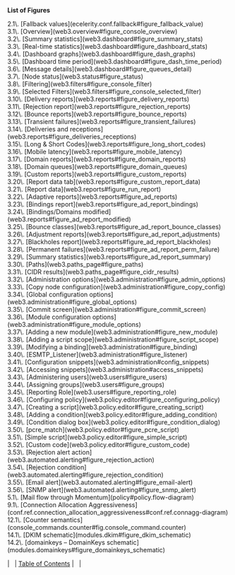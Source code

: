 
**List of Figures**

<dl>

<dt>2.1\. [Fallback values](ecelerity.conf.fallback#figure_fallback_value)</dt>

<dt>3.1\. [Overview](web3.overview#figure_console_overview)</dt>

<dt>3.2\. [Summary statistics](web3.dashboard#figure_summary_stats)</dt>

<dt>3.3\. [Real-time statistics](web3.dashboard#figure_dashboard_stats)</dt>

<dt>3.4\. [Dashboard graphs](web3.dashboard#figure_dash_graphs)</dt>

<dt>3.5\. [Dashboard time period](web3.dashboard#figure_dash_time_period)</dt>

<dt>3.6\. [Message details](web3.dashboard#figure_queues_detail)</dt>

<dt>3.7\. [Node status](web3.status#figure_status)</dt>

<dt>3.8\. [Filtering](web3.filters#figure_console_filter)</dt>

<dt>3.9\. [Selected Filters](web3.filters#figure_console_selected_filter)</dt>

<dt>3.10\. [Delivery reports](web3.reports#figure_delivery_reports)</dt>

<dt>3.11\. [Rejection report](web3.reports#figure_rejection_reports)</dt>

<dt>3.12\. [Bounce reports](web3.reports#figure_bounce_reports)</dt>

<dt>3.13\. [Transient failures](web3.reports#figure_transient_failures)</dt>

<dt>3.14\. [Deliveries and receptions](web3.reports#figure_deliveries_receptions)</dt>

<dt>3.15\. [Long & Short Codes](web3.reports#figure_long_short_codes)</dt>

<dt>3.16\. [Mobile latency](web3.reports#figure_mobile_latency)</dt>

<dt>3.17\. [Domain reports](web3.reports#figure_domain_reports)</dt>

<dt>3.18\. [Domain queues](web3.reports#figure_domain_queues)</dt>

<dt>3.19\. [Custom reports](web3.reports#figure_custom_reports)</dt>

<dt>3.20\. [Report data tab](web3.reports#figure_custom_report_data)</dt>

<dt>3.21\. [Report data](web3.reports#figure_run_report)</dt>

<dt>3.22\. [Adaptive reports](web3.reports#figure_ad_reports)</dt>

<dt>3.23\. [Bindings report](web3.reports#figure_ad_report_bindings)</dt>

<dt>3.24\. [Bindings/Domains modified](web3.reports#figure_ad_report_modified)</dt>

<dt>3.25\. [Bounce classes](web3.reports#figure_ad_report_bounce_classes)</dt>

<dt>3.26\. [Adjustment reports](web3.reports#figure_ad_report_adjustments)</dt>

<dt>3.27\. [Blackholes report](web3.reports#figure_ad_report_blackholes)</dt>

<dt>3.28\. [Permanent failures](web3.reports#figure_ad_report_perm_failure)</dt>

<dt>3.29\. [Summary statistics](web3.reports#figure_ad_report_summary)</dt>

<dt>3.30\. [Paths](web3.paths_page#figure_paths)</dt>

<dt>3.31\. [CIDR results](web3.paths_page#figure_cidr_results)</dt>

<dt>3.32\. [Administration options](web3.administration#figure_admin_options)</dt>

<dt>3.33\. [Copy node configuration](web3.administration#figure_copy_config)</dt>

<dt>3.34\. [Global configuration options](web3.administration#figure_global_options)</dt>

<dt>3.35\. [Commit screen](web3.administration#figure_commit_screen)</dt>

<dt>3.36\. [Module configuration options](web3.administration#figure_module_options)</dt>

<dt>3.37\. [Adding a new module](web3.administration#figure_new_module)</dt>

<dt>3.38\. [Adding a script scope](web3.administration#figure_script_scope)</dt>

<dt>3.39\. [Modifying a binding](web3.administration#figure_binding)</dt>

<dt>3.40\. [ESMTP_Listener](web3.administration#figure_listener)</dt>

<dt>3.41\. [Configuration snippets](web3.administration#config_snippets)</dt>

<dt>3.42\. [Accessing snippets](web3.administration#access_snippets)</dt>

<dt>3.43\. [Administering users](web3.users#figure_users)</dt>

<dt>3.44\. [Assigning groups](web3.users#figure_groups)</dt>

<dt>3.45\. [Reporting Role](web3.users#figure_reporting_role)</dt>

<dt>3.46\. [Configuring policy](web3.policy.editor#figure_configuring_policy)</dt>

<dt>3.47\. [Creating a script](web3.policy.editor#figure_creating_script)</dt>

<dt>3.48\. [Adding a condition](web3.policy.editor#figure_adding_condition)</dt>

<dt>3.49\. [Condition dialog box](web3.policy.editor#figure_condition_dialog)</dt>

<dt>3.50\. [pcre_match](web3.policy.editor#figure_pcre_script)</dt>

<dt>3.51\. [Simple script](web3.policy.editor#figure_simple_script)</dt>

<dt>3.52\. [Custom code](web3.policy.editor#figure_custom_code)</dt>

<dt>3.53\. [Rejection alert action](web3.automated.alerting#figure_rejection_action)</dt>

<dt>3.54\. [Rejection condition](web3.automated.alerting#figure_rejection_condition)</dt>

<dt>3.55\. [Email alert](web3.automated.alerting#figure_email-alert)</dt>

<dt>3.56\. [SNMP alert](web3.automated.alerting#figure_snmp_alert)</dt>

<dt>5.1\. [Mail flow through Momentum](policy#policy.flow-diagram)</dt>

<dt>9.1\. [Connection Allocation Aggressiveness](conf.ref.connection_allocation_aggressiveness#conf.ref.connagg-diagram)</dt>

<dt>12.1\. [Counter semantics](console_commands.counter#fig.console_command.counter)</dt>

<dt>14.1\. [DKIM schematic](modules.dkim#figure_dkim_schematic)</dt>

<dt>14.2\. [domainkeys – DomainKeys schematic](modules.domainkeys#figure_domainkeys_schematic)</dt>

</dl>

|   | [Table of Contents](index) |   |
